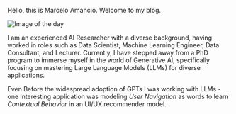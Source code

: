 


 Hello, this is Marcelo Amancio. Welcome to my blog.

![Image of the day](/img/2.jpg)

I am an experienced AI Researcher with a diverse background, having worked in roles such as Data Scientist, Machine Learning Engineer, Data Consultant, and Lecturer. Currently, I have stepped away from a PhD program to immerse myself in the world of Generative AI, specifically focusing on mastering Large Language Models (LLMs) for diverse applications.

Even Before the widespread adoption of GPTs I was working with LLMs - one interesting application was modeling *User Navigation* as words to learn *Contextual Behavior* in an UI/UX recommender model.
